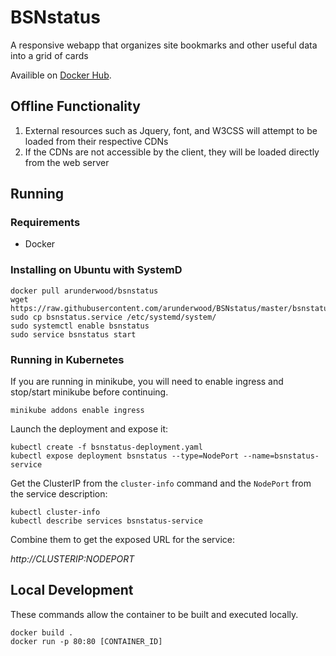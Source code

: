 # BSNstatus

A responsive webapp that organizes site bookmarks and other useful data into a grid of cards

Availible on [Docker Hub](https://hub.docker.com/r/arunderwood/bsnstatus/).

## Offline Functionality

1. External resources such as Jquery, font, and W3CSS will attempt to be loaded from their respective CDNs
1. If the CDNs are not accessible by the client, they will be loaded directly from the web server

## Running

### Requirements

* Docker

### Installing on Ubuntu with SystemD
```
docker pull arunderwood/bsnstatus
wget https://raw.githubusercontent.com/arunderwood/BSNstatus/master/bsnstatus.service
sudo cp bsnstatus.service /etc/systemd/system/
sudo systemctl enable bsnstatus
sudo service bsnstatus start
```

### Running in Kubernetes

If you are running in minikube, you will need to enable ingress and stop/start minikube before continuing.

```
minikube addons enable ingress
```

Launch the deployment and expose it:

```
kubectl create -f bsnstatus-deployment.yaml
kubectl expose deployment bsnstatus --type=NodePort --name=bsnstatus-service
```

Get the ClusterIP from the `cluster-info` command and the `NodePort` from the service description:
```
kubectl cluster-info
kubectl describe services bsnstatus-service
```

Combine them to get the exposed URL for the service:

_http://CLUSTERIP:NODEPORT_

## Local Development
These commands allow the container to be built and executed locally.
```
docker build .
docker run -p 80:80 [CONTAINER_ID]
```

